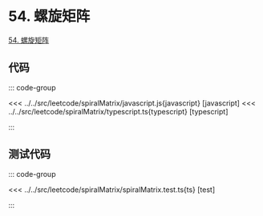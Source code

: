# 54. 螺旋矩阵

[54. 螺旋矩阵](https://leetcode.cn/problems/spiral-matrix/description/)

## 代码

::: code-group

<<< ../../src/leetcode/spiralMatrix/javascript.js{javascript} [javascript]
<<< ../../src/leetcode/spiralMatrix/typescript.ts{typescript} [typescript]

:::

## 测试代码

::: code-group

<<< ../../src/leetcode/spiralMatrix/spiralMatrix.test.ts{ts} [test]

:::
